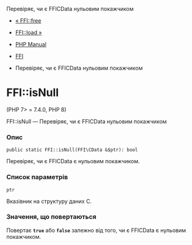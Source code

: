 Перевіряє, чи є FFICData нульовим покажчиком

-   [« FFI::free](ffi.free.html)
    
-   [FFI::load »](ffi.load.html)
    
-   [PHP Manual](index.html)
    
-   [FFI](class.ffi.html)
    
-   Перевіряє, чи є FFICData нульовим покажчиком
    

# FFI::isNull

(PHP 7> = 7.4.0, PHP 8)

FFI::isNull — Перевіряє, чи є FFICData нульовим покажчиком

### Опис

```methodsynopsis
public static FFI::isNull(FFI\CData &$ptr): bool
```

Перевіряє, чи є FFICData є нульовим покажчиком.

### Список параметрів

`ptr`

Вказівник на структуру даних C.

### Значення, що повертаються

Повертає **`true`** або **`false`** залежно від того, чи є FFICData є нульовим покажчиком.